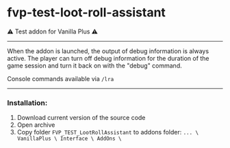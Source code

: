 # fvp-test-loot-roll-assistant
:warning: Test addon for Vanilla Plus :warning:

---

When the addon is launched, the output of debug information is always active.
The player can turn off debug information for the duration of the game session and turn it back on with the "debug" command.

Console commands available via `/lra`

---

### Installation:
1. Download current version of the source code
2. Open archive
3. Copy folder `FVP_TEST_LootRollAssistant` to addons folder: `... \ VanillaPlus \ Interface \ AddOns \`
